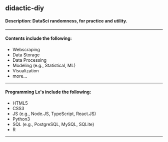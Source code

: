 ## didactic-diy
#### Description: DataSci randomness, for practice and utility.
---
#### Contents include the following: 
- Webscraping
- Data Storage
- Data Processing
- Modeling (e.g., Statistical, ML)
- Visualization
- more...
---
#### Programming Lx's include the following: 
- HTML5
- CSS3
- JS (e.g., Node.JS, TypeScript, React.JS)
- Python3
- SQL (e.g., PostgreSQL, MySQL, SQLite)
- R
---
